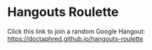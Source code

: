 # Hangouts Roulette

Click this link to join a random Google Hangout: https://doctaphred.github.io/hangouts-roulette
